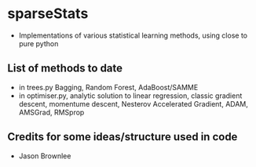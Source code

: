 # sparseStats

- Implementations of various statistical learning methods, using close 
to pure python 

## List of methods to date

- in trees.py Bagging, Random Forest, AdaBoost/SAMME
- in optimiser.py, analytic solution to linear regression, classic gradient
  descent, momentume descent, Nesterov Accelerated Gradient, ADAM, AMSGrad,
  RMSprop

## Credits for some ideas/structure used in code

- Jason Brownlee

